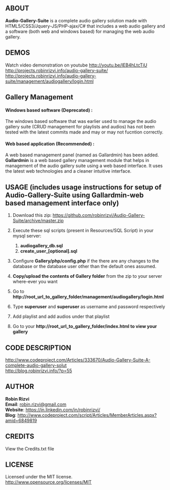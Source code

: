 ABOUT
-------------
**Audio-Gallery-Suite** is a complete audio gallery solution made with HTML5/CSS3/Jquery-JS/PHP-ajax/C# that includes a web audio gallery and a software (both web and windows based) for managing the web audio gallery.

DEMOS
-------------
Watch video demonstration on youtube <http://youtu.be/IEB4hLtcTiU>  
<http://projects.robinrizvi.info/audio-gallery-suite/>  
<http://projects.robinrizvi.info/audio-gallery-suite/management/audiogallery/login.html>

Gallery Management  
-------------  
#### Windows based software (Deprecated) : ####
The windows based software that was earlier used to manage the audio gallery suite (CRUD management for playlists and audios) has not been tested with the latest commits made and may or may not fucntion correctly.

#### Web based application (Recommended) : ####
A web based management panel (named as Gallardmin) has been added. **Gallardmin** is a web based gallery management module that helps in management of the audio gallery suite using a web based interface. It uses the latest web technologies and a cleaner intuitive interface.

USAGE (includes usage instructions for setup of Audio-Gallery-Suite using Gallardmin-web based management interface only)
-------------
1. Download this zip:
<https://github.com/robinrizvi/Audio-Gallery-Suite/archive/master.zip>

2. Execute these sql scripts (present in Resources/SQL Script) in your mysql server:
    1. **audiogallery_db.sql**
    2. **create_user_[optional].sql**  
                                              
3. Configure **Gallery/php/config.php** if the there are any changes to the database or the database user other than the default ones assumed.

4. **Copy/upload the contents of Gallery folder** from the zip to your server where-ever you want

5. Go to **http://root_url_to_gallery_folder/management/audiogallery/login.html**

6. Type **superuser** and **superuser** as username and password respectively

7. Add playlist and add audios under that playlist

8. Go to your **http://root_url_to_gallery_folder/index.html to view your gallery**

CODE DESCRIPTION
-------------
<http://www.codeproject.com/Articles/333670/Audio-Gallery-Suite-A-complete-audio-gallery-solut>  
<http://blog.robinrizvi.info/?p=55>
 
AUTHOR
-------------
**Robin Rizvi**  
**Email**: <robin.rizvi@gmail.com>  
**Website**: <https://in.linkedin.com/in/robinrizvi/>  
**Blog**: <http://www.codeproject.com/script/Articles/MemberArticles.aspx?amid=6849819>

CREDITS
-------------
View the Credits.txt file

LICENSE
-------------
Licensed under the MIT license.  
<http://www.opensource.org/licenses/MIT>
